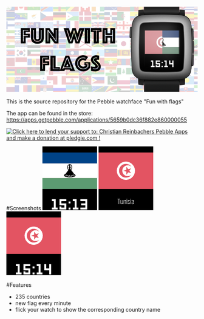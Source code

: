 
<img src="https://github.com/reini1305/funwithflags/raw/master/store/banner.png"></img>

This is the source repository for the Pebble watchface "Fun with flags"

The app can be found in the store: https://apps.getpebble.com/applications/5659b0dc36f882e860000055

<a href='https://pledgie.com/campaigns/28156'><img alt='Click here to lend your support to: Christian Reinbachers Pebble Apps and make a donation at pledgie.com !' src='https://pledgie.com/campaigns/28156.png?skin_name=chrome' border='0' ></a>

#Screenshots
<img src="https://github.com/reini1305/funwithflags/raw/master/store/pebble_screenshot_2015-11-28_14-13-42.png"></img>
<img src="https://github.com/reini1305/funwithflags/raw/master/store/pebble_screenshot_2015-11-28_14-14-04.png"></img>
<img src="https://github.com/reini1305/funwithflags/raw/master/store/pebble_screenshot_2015-11-28_14-14-10.png"></img>


#Features
- 235 countries
- new flag every minute
- flick your watch to show the corresponding country name

